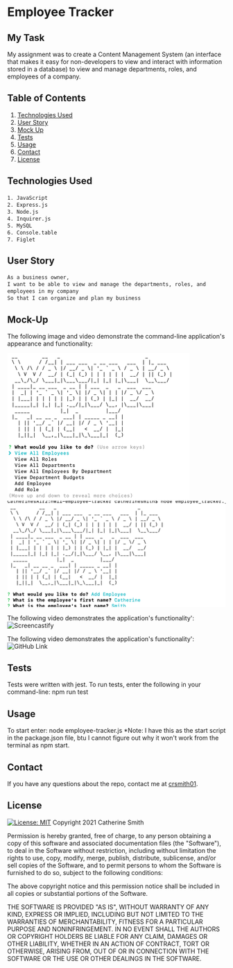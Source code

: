 # Employee Tracker

## My Task

My assignment was to create a Content Management System (an interface that makes it easy for non-developers to view and interact with information stored in a database) to view and manage departments, roles, and employees of a company.


## Table of Contents
1. [Technologies Used](#Technologies-Used)
2. [User Story](#User-Story)
3. [Mock Up](#Mock-Up)
4. [Tests](#Tests)
5. [Usage](#Usage)
6. [Contact](#Contact)
7. [License](#License)


## Technologies Used
```
1. JavaScript
2. Express.js
3. Node.js
4. Inquirer.js
5. MySQL
6. Console.table
7. Figlet
```

## User Story

```
As a business owner,
I want to be able to view and manage the departments, roles, and employees in my company
So that I can organize and plan my business
```


## Mock-Up

The following image and video demonstrate the command-line application's appearance and functionality: 

![Welcome page and main menu](./assets/screenshot-1-welcome.png)
![Example function](./assets/screenshot-2-example.png)


The following video demonstrates the application's functionality':
![Screencastify](https://drive.google.com/file/d/1WNhBRdA3fixn8SrAo-d4TCafZxpcUDwY/view)

The following video demonstrates the application's functionality':
![GitHub Link](https://github.com/crsmith01/hw11-employee-tracker)


## Tests
Tests were written with jest. To run tests, enter the following in your command-line: npm run test

## Usage
To start enter: node employee-tracker.js
*Note: I have this as the start script in the package.json file, btu I cannot figure out why it won't work from the terminal as npm start.

## Contact
If you have any questions about the repo, contact me at [crsmith01](https://github.com/crsmith01).


## License
  [![License: MIT](https://img.shields.io/badge/License-MIT-yellow.svg)](https://opensource.org/licenses/MIT)
Copyright 2021 Catherine Smith

Permission is hereby granted, free of charge, to any person obtaining a copy of this software and associated documentation files (the "Software"), to deal in the Software without restriction, including without limitation the rights to use, copy, modify, merge, publish, distribute, sublicense, and/or sell copies of the Software, and to permit persons to whom the Software is furnished to do so, subject to the following conditions:

The above copyright notice and this permission notice shall be included in all copies or substantial portions of the Software.

THE SOFTWARE IS PROVIDED "AS IS", WITHOUT WARRANTY OF ANY KIND, EXPRESS OR IMPLIED, INCLUDING BUT NOT LIMITED TO THE WARRANTIES OF MERCHANTABILITY, FITNESS FOR A PARTICULAR PURPOSE AND NONINFRINGEMENT. IN NO EVENT SHALL THE AUTHORS OR COPYRIGHT HOLDERS BE LIABLE FOR ANY CLAIM, DAMAGES OR OTHER LIABILITY, WHETHER IN AN ACTION OF CONTRACT, TORT OR OTHERWISE, ARISING FROM, OUT OF OR IN CONNECTION WITH THE SOFTWARE OR THE USE OR OTHER DEALINGS IN THE SOFTWARE.